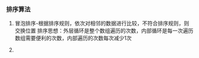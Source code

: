 ### 排序算法

1. 冒泡排序-根据排序规则，依次对相邻的数据进行比较，不符合排序规则，则交换位置
    排序思想：外层循环是整个数组遍历的次数，内部循环是每一次遍历数组需要便利的次数，内部遍历的次数每次减少1次

2.  
